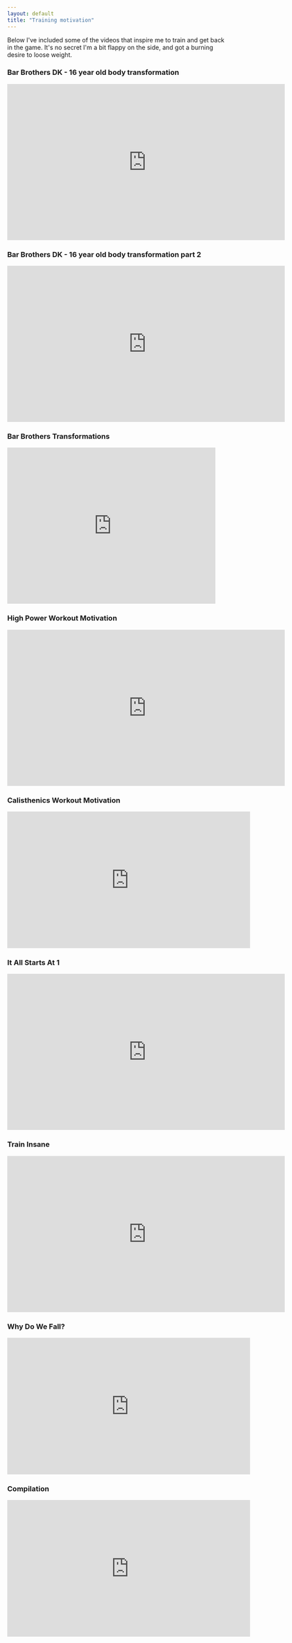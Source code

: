 ```yaml
---
layout: default
title: "Training motivation"
---
```


Below I've included some of the videos that inspire me to train and get back
in the game. It's no secret I'm a bit flappy on the side, and got a burning desire
to loose weight.

### Bar Brothers DK - 16 year old body transformation
<iframe width="640" height="360" src="https://www.youtube.com/embed/nqbFPN0SkLI?rel=0" frameborder="0" allowfullscreen></iframe>

### Bar Brothers DK - 16 year old body transformation part 2
<iframe width="640" height="360" src="https://www.youtube.com/embed/YrbptWCTblE?rel=0" frameborder="0" allowfullscreen></iframe>

### Bar Brothers Transformations
<iframe width="480" height="360" src="https://www.youtube.com/embed/GhfLNN4BloY?rel=0" frameborder="0" allowfullscreen></iframe>

### High Power Workout Motivation
<iframe width="640" height="360" src="https://www.youtube.com/embed/bqCojo2O7hw?rel=0" frameborder="0" allowfullscreen></iframe>

### Calisthenics Workout Motivation
 <iframe width="560" height="315" src="https://www.youtube.com/embed/zW_nndQVhZo" frameborder="0" allowfullscreen></iframe>

### It All Starts At 1
<iframe width="640" height="360" src="https://www.youtube.com/embed/zzwn_mGHvzg?rel=0" frameborder="0" allowfullscreen></iframe>

### Train Insane
<iframe width="640" height="360" src="https://www.youtube.com/embed/mvJHw64fxgQ?rel=0" frameborder="0" allowfullscreen></iframe>

### Why Do We Fall?
<iframe width="560" height="315" src="https://www.youtube.com/embed/mgmVOuLgFB0" frameborder="0" allowfullscreen></iframe>

### Compilation
<iframe width="560" height="315" src="https://www.youtube.com/embed/ZmAFMNmSKus" frameborder="0" allowfullscreen></iframe>

